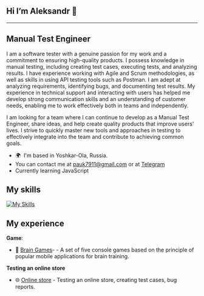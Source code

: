 ## Hi I’m Aleksandr 👋
----------------
Manual Test Engineer
----------------
I am a software tester with a genuine passion for my work and a commitment to ensuring high-quality products. I possess knowledge in manual testing, including creating test cases, executing tests, and analyzing results. I have experience working with Agile and Scrum methodologies, as well as skills in using API testing tools such as Postman. I am adept at analyzing requirements, identifying bugs, and documenting test results. My experience in technical support and interacting with users has helped me develop strong communication skills and an understanding of customer needs, enabling me to work effectively both in teams and independently.

I am looking for a team where I can continue to develop as a Manual Test Engineer, share ideas, and help create quality products that improve users' lives. I strive to quickly master new tools and approaches in testing to effectively integrate into the team and contribute to achieving common goals.

* 🌍  I'm based in Yoshkar-Ola, Russia.
* You can contact me at [pauk7911@gmail.com](mailto:pauk7911@gmail.com) or at [Telegram](https://t.me/Aleksandrka123)
* Currently learning JavaScript

## My skills
[![My Skills](https://skillicons.dev/icons?i=html,css,sass,git,npm,linux&perline=8)](https://skillicons.dev)
## My experience
**Game**:
- 🧠 [Brain Games](https://github.com/Aleksandr02031989/Brain-Games)- - A set of five console games based on the principle of popular mobile applications for brain training.

**Testing an online store**
- 🌐 [Online store](https://github.com/Aleksandr02031989/Testing-an-online-store.) - Testing an online store, creating test cases, bug reports.
